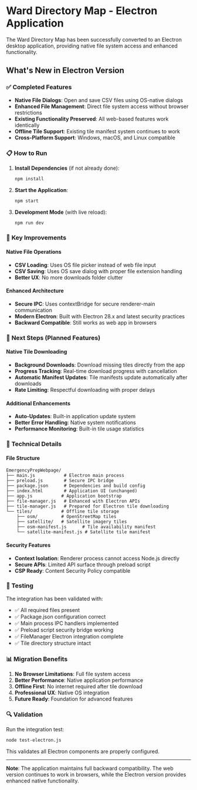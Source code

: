 # Ward Directory Map - Electron Application

The Ward Directory Map has been successfully converted to an Electron desktop application, providing native file system access and enhanced functionality.

## What's New in Electron Version

### ✅ **Completed Features**
- **Native File Dialogs**: Open and save CSV files using OS-native dialogs
- **Enhanced File Management**: Direct file system access without browser restrictions
- **Existing Functionality Preserved**: All web-based features work identically
- **Offline Tile Support**: Existing tile manifest system continues to work
- **Cross-Platform Support**: Windows, macOS, and Linux compatible

### 📋 **How to Run**

1. **Install Dependencies** (if not already done):
   ```bash
   npm install
   ```

2. **Start the Application**:
   ```bash
   npm start
   ```

3. **Development Mode** (with live reload):
   ```bash
   npm run dev
   ```

### 🎯 **Key Improvements**

#### Native File Operations
- **CSV Loading**: Uses OS file picker instead of web file input
- **CSV Saving**: Uses OS save dialog with proper file extension handling
- **Better UX**: No more downloads folder clutter

#### Enhanced Architecture
- **Secure IPC**: Uses contextBridge for secure renderer-main communication
- **Modern Electron**: Built with Electron 28.x and latest security practices
- **Backward Compatible**: Still works as web app in browsers

### 🚀 **Next Steps** (Planned Features)

#### Native Tile Downloading
- **Background Downloads**: Download missing tiles directly from the app
- **Progress Tracking**: Real-time download progress with cancellation
- **Automatic Manifest Updates**: Tile manifests update automatically after downloads
- **Rate Limiting**: Respectful downloading with proper delays

#### Additional Enhancements
- **Auto-Updates**: Built-in application update system
- **Better Error Handling**: Native system notifications
- **Performance Monitoring**: Built-in tile usage statistics

### 🔧 **Technical Details**

#### File Structure
```
EmergencyPrepWebpage/
├── main.js           # Electron main process
├── preload.js        # Secure IPC bridge
├── package.json      # Dependencies and build config
├── index.html        # Application UI (unchanged)
├── app.js           # Application bootstrap
├── file-manager.js   # Enhanced with Electron APIs
├── tile-manager.js   # Prepared for Electron tile downloading
└── tiles/           # Offline tile storage
    ├── osm/         # OpenStreetMap tiles
    ├── satellite/   # Satellite imagery tiles
    ├── osm-manifest.js      # Tile availability manifest
    └── satellite-manifest.js # Satellite tile manifest
```

#### Security Features
- **Context Isolation**: Renderer process cannot access Node.js directly
- **Secure APIs**: Limited API surface through preload script
- **CSP Ready**: Content Security Policy compatible

### 🧪 **Testing**

The integration has been validated with:
- ✅ All required files present
- ✅ Package.json configuration correct
- ✅ Main process IPC handlers implemented
- ✅ Preload script security bridge working
- ✅ FileManager Electron integration complete
- ✅ Tile directory structure intact

### 📊 **Migration Benefits**

1. **No Browser Limitations**: Full file system access
2. **Better Performance**: Native application performance
3. **Offline First**: No internet required after tile download
4. **Professional UX**: Native OS integration
5. **Future Ready**: Foundation for advanced features

### 🔍 **Validation**

Run the integration test:
```bash
node test-electron.js
```

This validates all Electron components are properly configured.

---

**Note**: The application maintains full backward compatibility. The web version continues to work in browsers, while the Electron version provides enhanced native functionality.